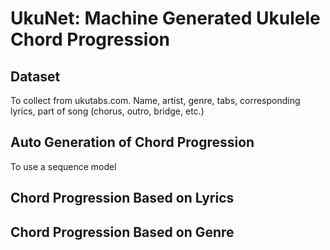 # UkuNet: Machine Generated Ukulele Chord Progression

## Dataset
To collect from ukutabs.com.
Name, artist, genre, tabs, corresponding lyrics, part of song (chorus, outro, bridge, etc.)

## Auto Generation of Chord Progression
To use a sequence model

## Chord Progression Based on Lyrics

## Chord Progression Based on Genre

